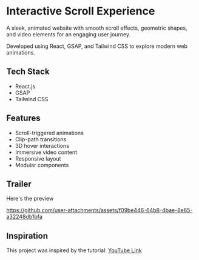 # Interactive Scroll Experience

A sleek, animated website with smooth scroll effects, geometric shapes, and video elements for an engaging user journey.

Developed using React, GSAP, and Tailwind CSS to explore modern web animations.

## Tech Stack

- React.js
- GSAP
- Tailwind CSS

## Features

- Scroll-triggered animations
- Clip-path transitions
- 3D hover interactions
- Immersive video content
- Responsive layout
- Modular components


## Trailer

Here's the preview

https://github.com/user-attachments/assets/f09be446-64b8-4bae-8e65-a32248db1bfa

## Inspiration

This project was inspired by the tutorial: [YouTube Link](https://www.youtube.com/watch?v=zA9r5zTllx4)

